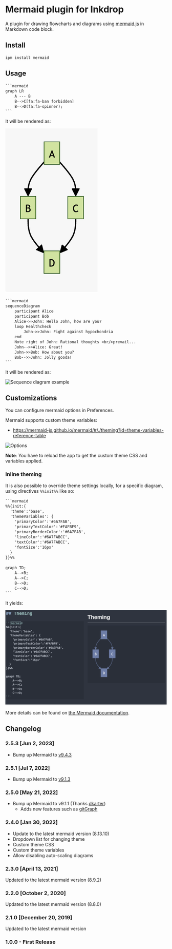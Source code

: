 # Mermaid plugin for Inkdrop

A plugin for drawing flowcharts and diagrams using [mermaid.js](https://mermaidjs.github.io/) in Markdown code block.

## Install

```shell
ipm install mermaid
```

## Usage

    ```mermaid
    graph LR
        A --- B
        B-->C[fa:fa-ban forbidden]
        B-->D(fa:fa-spinner);
    ```

It will be rendered as:

![Flowchart example](https://github.com/inkdropapp/inkdrop-mermaid/raw/master/docs/images/example-01.png)

    ```mermaid
    sequenceDiagram
        participant Alice
        participant Bob
        Alice->>John: Hello John, how are you?
        loop Healthcheck
            John->>John: Fight against hypochondria
        end
        Note right of John: Rational thoughts <br/>prevail...
        John-->>Alice: Great!
        John->>Bob: How about you?
        Bob-->>John: Jolly gooda!
    ```

It will be rendered as:

![Sequence diagram example](https://github.com/inkdropapp/inkdrop-mermaid/raw/master/docs/images/example-02.png)

## Customizations

You can configure mermaid options in Preferences.

Mermaid supports custom theme variables:

- https://mermaid-js.github.io/mermaid/#/./theming?id=theme-variables-reference-table

![Options](https://github.com/inkdropapp/inkdrop-mermaid/raw/master/docs/images/config.png)

**Note**: You have to reload the app to get the custom theme CSS and variables applied.

### Inline theming

It is also possible to override theme settings locally, for a specific diagram, using directives `%%init%%` like so:

    ```mermaid
    %%{init:{
      'theme':'base',
      'themeVariables': {
        'primaryColor':'#6A7FAB',
        'primaryTextColor':'#FAFBF9',
        'primaryBorderColor':'#6A7FAB',
        'lineColor':'#6A7FABCC',
        'textColor':'#6A7FABCC',
        'fontSize':'16px'
      }
    }}%%

    graph TD;
        A-->B;
        A-->C;
        B-->D;
        C-->D;
    ```

It yields:

![Inline theming example](https://github.com/inkdropapp/inkdrop-mermaid/raw/master/docs/images/example-03.png)

More details can be found on [the Mermaid documentation](https://mermaid-js.github.io/mermaid/#/theming?id=themes-at-the-local-or-current-level).

## Changelog

### 2.5.3 [Jun 2, 2023]

- Bump up Mermaid to [v9.4.3](https://github.com/mermaid-js/mermaid/releases/tag/v9.4.3)

### 2.5.1 [Jul 7, 2022]

- Bump up Mermaid to [v9.1.3](https://github.com/mermaid-js/mermaid/releases/tag/9.1.3)

### 2.5.0 [May 21, 2022]

- Bump up Mermaid to v9.1.1 (Thanks [dkarter](https://github.com/inkdropapp/inkdrop-mermaid/pull/8))
  - Adds new features such as [gitGraph](https://mermaid-js.github.io/mermaid/#/gitgraph)

### 2.4.0 [Jan 30, 2022]

- Update to the latest mermaid version (8.13.10)
- Dropdown list for changing theme
- Custom theme CSS
- Custom theme variables
- Allow disabling auto-scaling diagrams

### 2.3.0 [April 13, 2021]

Updated to the latest mermaid version (8.9.2)

### 2.2.0 [October 2, 2020]

Updated to the latest mermaid version (8.8.0)

### 2.1.0 [December 20, 2019]

Updated to the latest mermaid version

### 1.0.0 - First Release

